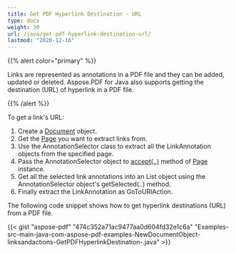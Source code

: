 ```yaml
---
title: Get PDF Hyperlink Destination - URL
type: docs
weight: 30
url: /java/get-pdf-hyperlink-destination-url/
lastmod: "2020-12-16"
---
```


{{% alert color="primary" %}}

Links are represented as annotations in a PDF file and they can be added, updated or deleted. Aspose.PDF for Java also supports getting the destination (URL) of hyperlink in a PDF file.

{{% /alert %}}

To get a link's URL:

1. Create a [Document](https://apireference.aspose.com/java/pdf/com.aspose.pdf/Document) object.
1. Get the [Page](https://apireference.aspose.com/java/pdf/com.aspose.pdf/Page) you want to extract links from.
1. Use the AnnotationSelector class to extract all the LinkAnnotation objects from the specified page.
1. Pass the AnnotationSelector object to [accept(..)](https://apireference.aspose.com/java/pdf/com.aspose.pdf/Page#accept-com.aspose.pdf.ImagePlacementAbsorber-) method of [Page](https://apireference.aspose.com/java/pdf/com.aspose.pdf/Page) instance.
1. Get all the selected link annotations into an List object using the AnnotationSelector object's getSelected(..) method.
1. Finally extract the LinkAnnotation as GoToURIAction.

The following code snippet shows how to get hyperlink destinations (URL) from a PDF file.

{{< gist "aspose-pdf" "474c352a71ac9477aa0d604fd32e1c6a" "Examples-src-main-java-com-aspose-pdf-examples-NewDocumentObject-linksandactions-GetPDFHyperlinkDestination-.java" >}}

